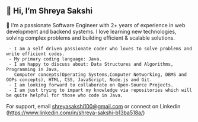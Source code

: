 👋 Hi, I’m Shreya Sakshi
- 
 🚀 I'm a passionate Software Engineer with 2+ years of experience in web development and backend systems. 
      I love learning new technologies, solving complex problems and building efficient & scalable solutions.
 
     - I am a self driven passionate coder who loves to solve problems and write efficient codes.
     - My primary coding language: Java.
     - I am happy to discuss about: Data Structures and Algorithms, Programming in Java, 
       Computer concepts(Operating Systems,Computer Networking, DBMS and OOPs concepts), HTML, CSS, JavaScript, Node.js and Git.
     - I am looking forward to collaborate on Open-Source Projects.
     - I am just trying to impart my knowledge via repositories which will be quite helpful for those who code in Java.





   For support, email shreyasakshi100@gmail.com or connect on Linkedin (https://www.linkedin.com/in/shreya-sakshi-b13ba518a/)


